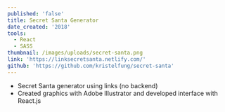 ```yaml
---
published: 'false'
title: Secret Santa Generator
date_created: '2018'
tools:
  - React
  - SASS
thumbnail: /images/uploads/secret-santa.png
link: 'https://linksecretsanta.netlify.com/'
github: 'https://github.com/kristelfung/secret-santa'
---
```

* Secret Santa generator using links (no backend)
* Created graphics with Adobe Illustrator and developed interface with React.js
